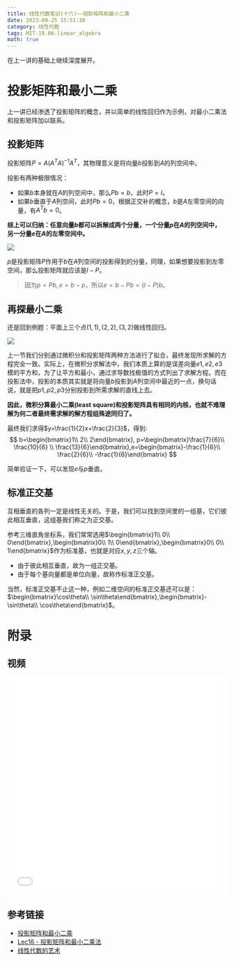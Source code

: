 ```yaml
---
title: 线性代数笔记(十六)——投影矩阵和最小二乘
date: 2023-09-25 15:51:39
category: 线性代数
tags: MIT-18.06-linear_algebra
math: true
---
```


在上一讲的基础上继续深度展开。

# 投影矩阵和最小二乘
上一讲已经渗透了投影矩阵的概念，并以简单的线性回归作为示例，对最小二乘法和投影矩阵加以联系。

## 投影矩阵
投影矩阵$P=A(A^TA)^{-1}A^T$，其物理意义是将向量$b$投影到$A$的列空间中。

投影有两种极限情况：

- 如果$b$本身就在$A$的列空间中，那么$Pb=b$，此时$P=I$。
- 如果$b$垂直于$A$列空间，此时$Pb=0$，根据正交补的概念，$b$是$A$左零空间的向量，有$A^Tb=0$。

**综上可以归纳：任意向量$b$都可以拆解成两个分量，一个分量$p$在$A$的列空间中，另一分量$e$在$A$的左零空间中。**

![](2023-09-25-16-19-32.png)

$p$是投影矩阵$P$作用于$b$在$A$列空间的投影得到的分量，同理，如果想要投影到左零空间，那么投影矩阵就应该是$I-P$。

> 因为$p=Pb, e=b-p$，所以$e=b-Pb=(I-P)b$。

## 再探最小二乘
还是回到例题：平面上三个点$(1,1), (2,2), (3,2)$做线性回归。

![](2023-09-26-12-02-09.png)

上一节我们分别通过微积分和投影矩阵两种方法进行了拟合，最终发现所求解的方程完全一致。实际上，在微积分求解法中，我们本质上算的是误差向量$e1,e2,e3$模的平方和，为了让平方和最小，通过求导数找极值的方式列出了求解方程。而在投影法中，投影的本质其实就是将向量$b$投影到$A$列空间中最近的一点，换句话说，就是把$p1,p2,p3$分别投影到所需求解的直线上去。

**因此，微积分算最小二乘(least square)和投影矩阵具有相同的内核，也就不难理解为何二者最终需求解的解方程组殊途同归了。**

最终我们求得$y=\frac{1}{2}x+\frac{2}{3}$，得到:
$$
b=\begin{bmatrix}1\\ 2\\ 2\end{bmatrix}, p=\begin{bmatrix}\frac{7}{6}\\ \frac{10}{6} \\ \frac{13}{6}\end{bmatrix},e=\begin{bmatrix}-\frac{1}{6}\\ \frac{2}{6}\\ -\frac{1}{6}\end{bmatrix}
$$

简单验证一下，可以发现$e$与$p$垂直。

## 标准正交基
互相垂直的各列一定是线性无关的。于是，我们可以找到空间里的一组基，它们彼此相互垂直，这组基我们称之为正交基。

参考三维直角坐标系，我们常常选用$\begin{bmatrix}1\\ 0\\ 0\end{bmatrix},\begin{bmatrix}0\\ 1\\ 0\end{bmatrix},\begin{bmatrix}0\\ 0\\ 1\end{bmatrix}$作为标准基，也就是对应$x,y,z$三个轴。

- 由于彼此相互垂直，故为一组正交基。
- 由于每个基向量都是单位向量，故称作标准正交基。

当然，标准正交基不止这一种，例如二维空间的标准正交基还可以是：$\begin{bmatrix}\cos\theta\\ \sin\theta\end{bmatrix},\begin{bmatrix}-\sin\theta\\ \cos\theta\end{bmatrix}$。

# 附录
## 视频
<iframe src="//player.bilibili.com/player.html?aid=382989698&bvid=BV16Z4y1U7oU&cid=570095287&p=16&autoplay=0" scrolling="no" border="0" width="100%" height="500" frameborder="no" framespacing="0" allowfullscreen="true"> </iframe>

## 参考链接

- [投影矩阵和最小二乘](https://github.com/MLNLP-World/MIT-Linear-Algebra-Notes/blob/master/%5B16%5D%20%E6%8A%95%E5%BD%B1%E7%9F%A9%E9%98%B5%E5%92%8C%E6%9C%80%E5%B0%8F%E4%BA%8C%E4%B9%98/%E7%BA%BF%E6%80%A7%E4%BB%A3%E6%95%B016.pdf)
- [Lec16 - 投影矩阵和最小二乘法](https://rqtn.github.io/2019/08/12/LA-Lec16/)
- [线性代数的艺术](https://github.com/kf-liu/The-Art-of-Linear-Algebra-zh-CN)